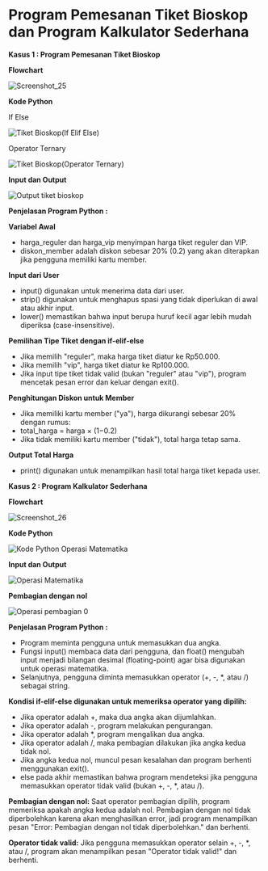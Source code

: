 # Program Pemesanan Tiket Bioskop dan Program Kalkulator Sederhana

**Kasus 1 : Program Pemesanan Tiket Bioskop**

**Flowchart**

![Screenshot_25](https://github.com/user-attachments/assets/aff79e50-3e2a-49a6-a404-023e04ceeaf5)

**Kode Python**

If Else

![Tiket Bioskop(If Elif Else)](https://github.com/user-attachments/assets/60e14c09-5ac3-4afa-bb68-dff4df52cd53)

Operator Ternary

![Tiket Bioskop(Operator Ternary)](https://github.com/user-attachments/assets/6ff7eda2-5a10-4cec-8b7f-b66c040a054f)

**Input dan Output**

![Output tiket bioskop](https://github.com/user-attachments/assets/b800fa28-88b8-4524-af2f-c75366e6ec4f)

**Penjelasan Program Python :**

**Variabel Awal**

- harga_reguler dan harga_vip menyimpan harga tiket reguler dan VIP.
- diskon_member adalah diskon sebesar 20% (0.2) yang akan diterapkan jika pengguna memiliki kartu member.

**Input dari User**

- input() digunakan untuk menerima data dari user.
- strip() digunakan untuk menghapus spasi yang tidak diperlukan di awal atau akhir input.
- lower() memastikan bahwa input berupa huruf kecil agar lebih mudah diperiksa (case-insensitive).

**Pemilihan Tipe Tiket dengan if-elif-else**

- Jika memilih "reguler", maka harga tiket diatur ke Rp50.000.
- Jika memilih "vip", harga tiket diatur ke Rp100.000.
- Jika input tipe tiket tidak valid (bukan "reguler" atau "vip"), program mencetak pesan error dan keluar dengan exit().

**Penghitungan Diskon untuk Member**

- Jika memiliki kartu member ("ya"), harga dikurangi sebesar 20% dengan rumus:
- total_harga = harga × (1−0.2)
- Jika tidak memiliki kartu member ("tidak"), total harga tetap sama.

**Output Total Harga**
- print() digunakan untuk menampilkan hasil total harga tiket kepada user.

**Kasus 2 : Program Kalkulator Sederhana**

**Flowchart**

![Screenshot_26](https://github.com/user-attachments/assets/1e346eb2-1fd2-486b-b81f-29a86c5683ce)

**Kode Python**

![Kode Python Operasi Matematika](https://github.com/user-attachments/assets/c627b4cf-7a9a-4806-bef5-85c5a2f9d9b7)

**Input dan Output**

![Operasi Matematika](https://github.com/user-attachments/assets/c0e4fb94-b158-4bc5-a8c4-657e37ebdf35)

**Pembagian dengan nol**

![Operasi pembagian 0](https://github.com/user-attachments/assets/7a983076-c7fb-4e00-86e1-df6627d54b88)

**Penjelasan Program Python :**

- Program meminta pengguna untuk memasukkan dua angka.
- Fungsi input() membaca data dari pengguna, dan float() mengubah input menjadi bilangan desimal (floating-point) agar bisa digunakan untuk operasi matematika.
- Selanjutnya, pengguna diminta memasukkan operator (+, -, *, atau /) sebagai string.

**Kondisi if-elif-else digunakan untuk memeriksa operator yang dipilih:**
- Jika operator adalah +, maka dua angka akan dijumlahkan.
- Jika operator adalah -, program melakukan pengurangan.
- Jika operator adalah *, program mengalikan dua angka.
- Jika operator adalah /, maka pembagian dilakukan jika angka kedua tidak nol.
- Jika angka kedua nol, muncul pesan kesalahan dan program berhenti menggunakan exit().
- else pada akhir memastikan bahwa program mendeteksi jika pengguna memasukkan operator tidak valid (bukan +, -, *, atau /).

**Pembagian dengan nol:**
Saat operator pembagian dipilih, program memeriksa apakah angka kedua adalah nol. Pembagian dengan nol tidak diperbolehkan karena akan menghasilkan error, jadi program menampilkan pesan "Error: Pembagian dengan nol tidak diperbolehkan." dan berhenti.

**Operator tidak valid:**
Jika pengguna memasukkan operator selain +, -, *, atau /, program akan menampilkan pesan "Operator tidak valid!" dan berhenti.


